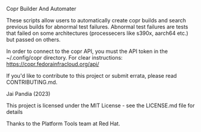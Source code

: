 Copr Builder And Automater

These scripts allow users to automatically create copr builds and search previous builds for abnormal test failures. Abnormal test 
failures are tests that failed on some architectures (processecers like s390x, aarch64 etc.) but passed on others.

In order to connect to the copr API, you must the API token in the ~/.config/copr directory. For clear instructions: https://copr.fedorainfracloud.org/api/

If you'd like to contribute to this project or submit errata, please read CONTRIBUTING.md.

Jai Pandia (2023)

This project is licensed under the MIT License - see the LICENSE.md file for details

Thanks to the Platform Tools team at Red Hat.




